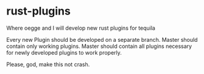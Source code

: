 # rust-plugins
Where oegge and I will develop new rust plugins for tequila

Every new Plugin should be developed on a separate branch.
Master should contain only working plugins.
Master should contain all plugins necessary for newly developed plugins to work properly.

Please, god, make this not crash.
